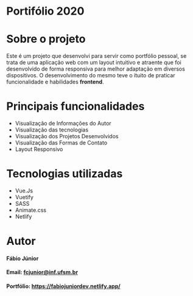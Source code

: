 # Portifólio 2020
# Sobre o projeto
Este é um projeto que desenvolvi para servir como portfólio pessoal, se trata de uma aplicação web com um layout intuitivo e atraente que foi desenvolvido de forma responsiva para melhor adaptação em diversos dispositivos. O desenvolvimento do mesmo teve o ituito de praticar funcionalidade e habilidades **frontend**.

# Principais funcionalidades 
* Visualização de Informações do Autor
* Visualização das tecnologias
* Visualização dos Projetos Desenvolvidos
* Visualização das Formas de Contato
* Layout Responsivo

# Tecnologias utilizadas
* Vue.Js
* Vuetify
* SASS
* Animate.css
* Netlify
  
# Autor
#### Fábio Júnior
#### Email: fcjunior@inf.ufsm.br
#### Portfólio: https://fabiojuniordev.netlify.app/
